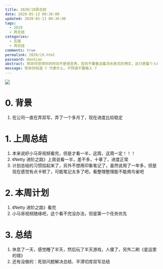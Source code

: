```yaml
---
title: 2020/19周总结
date: 2020-05-13 00:36:00
updated: 2020-05-13 00:36:00
tags:
  - 2020
  - 周总结
categories: 
  - 实践
  - 周总结
comments: true
permalink: 2020/19.html  
password: HanXiao
abstract: 除非你觉得你的时间不是很宝贵，否则不要看这篇流水账式的博文，这只是篇个人的工作的学习一个总结而已，没有包含任何的技术细节
message: 除非你知道 Y 代表什么，不然请不要输入 Y
---
```


![][0]  

# 0. 背景

1. 在公司一直在弄双写，弄了一个多月了，现在进度比较稳定

<!--more-->

# 1. 上周总结

1. 本来说好小马哥视频看完，但是才看一半，这周，这周一定！！！
2. 《Netty 进阶之路》上周说看一半，差不多，十章了，进度正常
3. 计划总结的习惯拾起来了，另外不想用印象笔记了，虽然说用了一年多，但是现在感觉有点卡顿了，可能笔记太多了吧，看整理整理能不能用鸟雀吧

# 2. 本周计划

1. 《Netty 进阶之路》看完
2. 小马哥视频随缘吧，这个看不完没办法，但是第一个任务优先

# 3. 总结

1. 休息了一天，感觉睡了半天，然后玩了半天游戏，人傻了，另外二刷《星运里的错》
2. 还有没做的：死锁问题解决总结、平滑切库双写总结

[0]: https://leran2deeplearnjavawebtech.oss-cn-beijing.aliyuncs.com/background/2020-05-13%E6%98%9F%E8%BF%90%E9%87%8C%E7%9A%84%E9%94%99.jpg
